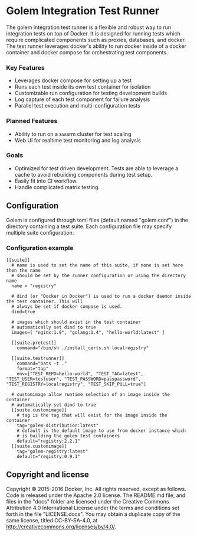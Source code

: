 # Golem Integration Test Runner

The golem integration test runner is a flexible and robust way to run integration tests on top of Docker. It is designed for running tests which require complicated components such as proxies, databases, and docker. The test runner leverages docker's ability to run docker inside of a docker container and docker compose for orchestrating test components.

### Key Features
- Leverages docker compose for setting up a test
- Runs each test inside its own test container for isolation
- Customizable run configuration for testing development builds
- Log capture of each test component for failure analysis
- Parallel test execution and multi-configuration tests

### Planned Features
- Ability to run on a swarm cluster for test scaling
- Web UI for realtime test monitoring and log analysis

### Goals
- Optimized for test driven development. Tests are able to leverage a cache to avoid rebuilding components during test setup.
- Easily fit into CI workflow.
- Handle complicated matrix testing.

## Configuration
Golem is configured through toml files (default named "golem.conf") in the directory containing a test suite.
Each configuration file may specify multiple suite configuration.

### Configuration example

```
[[suite]]
  # name is used to set the name of this suite, if none is set here then the name
  # should be set by the runner configuration or using the directory name
  name = "registry"

  # dind (or "Docker in Docker") is used to run a docker daemon inside the test container. This will
  # always be set if docker compose is used.
  dind=true

  # images which should exist in the test container
  # automatically set dind to true
  images=[ "nginx:1.9", "golang:1.4", "hello-world:latest" ]

  [[suite.pretest]]
    command="/bin/sh ./install_certs.sh localregistry"

  [[suite.testrunner]]
    command="bats -t ."
    format="tap"
    env=["TEST_REPO=hello-world", "TEST_TAG=latest", "TEST_USER=testuser", "TEST_PASSWORD=passpassword", "TEST_REGISTRY=localregistry", "TEST_SKIP_PULL=true"]

  # customimage allow runtime selection of an image inside the container
  # automatically set dind to true
  [[suite.customimage]]
    # tag is the tag that will exist for the image inside the container
    tag="golem-distribution:latest"
    # default is the default image to use from docker instance which
    # is building the golem test containers
    default="registry:2.2.1"
  [[suite.customimage]]
    tag="golem-registry:latest"
    default="registry:0.9.1"

```
## Copyright and license

Copyright © 2015-2016 Docker, Inc. All rights reserved, except as follows. Code is released under the Apache 2.0 license. The README.md file, and files in the "docs" folder are licensed under the Creative Commons Attribution 4.0 International License under the terms and conditions set forth in the file "LICENSE.docs". You may obtain a duplicate copy of the same license, titled CC-BY-SA-4.0, at http://creativecommons.org/licenses/by/4.0/.
